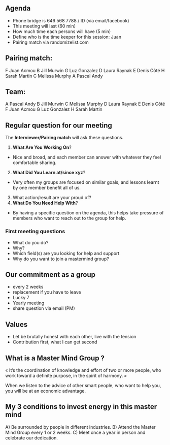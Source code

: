 ## Agenda
- Phone bridge is 646 568 7788 / ID (via email/facebook)
- This meeting will last (60 min)
- How much time each persons will have (5 min)
- Define who is the time keeper for this session: Juan 
- Pairing match via randomizelist.com

## Pairing match:

F Juan Acmou
B Jill Murwin
G Luz Gonzalez
D Laura Raynak
E Denis Côté
H Sarah Martin
C Melissa Murphy
A Pascal Andy

## Team:

A Pascal Andy
B Jill Murwin
C Melissa Murphy
D Laura Raynak
E Denis Côté
F Juan Acmou
G Luz Gonzalez
H Sarah Martin

## Regular question for our meeting

The **Interviewer/Pairing match** will ask these questions.

1. **What Are You Working On**? 
- Nice and broad, and each member can answer with whatever they feel comfortable sharing.
2. **What Did You Learn at/since xyz**? 
- Very often my groups are focused on similar goals, and lessons learnt by one member benefit all of us.
3. What action/result are your proud of?
4. **What Do You Need Help With**?
- By having a specific question on the agenda, this helps take pressure of members who want to reach out to the group for help.

### First meeting questions

- What do you do?
- Why?
- Which field(s) are you looking for help and support
- Why do you want to join a mastermind group?

## Our commitment as a group
- every 2 weeks
- replacement if you have to leave
- Lucky 7
- Yearly meeting
- share question via email (PM)

## Values
- Let be brutally honest with each other, live with the tension
- Contribution first, what I can get second

## What is a Master Mind Group ? 
« It’s the coordination of knowledge and effort of two or more people, who work toward a definite purpose, in the spirit of harmony. »

When we listen to the advice of other smart people, who want to help you, you will be at an economic advantage.

## My 3 conditions to invest energy in this master mind
A) Be surrounded by people in different industries.
B) Attend the Master Mind Group every 1 or 2 weeks.
C) Meet once a year in person and celebrate our dedication.
